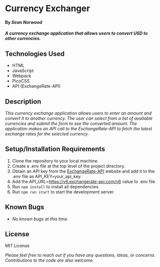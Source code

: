 # Currency Exchanger

#### By _**Sean Norwood**_

#### _A currency exchange application that allows users to convert USD to other currencies._

## Technologies Used

- HTML
- JavaScript
- Webpack
- PicoCSS
- API (ExchangeRate-API)

## Description

_This currency exchange application allows users to enter an amount and convert it to another currency. The user can select from a list of available currencies and submit the form to see the converted amount. The application makes an API call to the ExchangeRate-API to fetch the latest exchange rates for the selected currency._

## Setup/Installation Requirements

1. Clone the repository to your local machine.
2. Create a .env file at the top level of the project directory.
3. Obtain an API key from the [ExchangeRate-API](https://exchangeratesapi.io/) website and add it to the .env file as API_KEY=your_api_key.
4. Add the API_URL=https://v6.exchangerate-api.com/v6 value to .env file
5. Run `npm install` to install all dependencies.
6. Run `npm run start` to start the development server.

## Known Bugs

- _No known bugs at this time._

## License

MIT License

_Please feel free to reach out if you have any questions, ideas, or concerns. Contributions to the code are also welcome._
